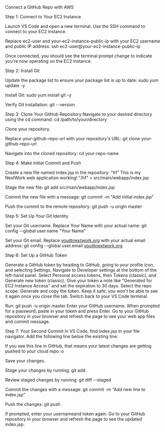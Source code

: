 Connect a GitHub Repo with AWS



Step 1: Connect to Your EC2 Instance

Launch VS Code and open a new terminal.
Use the SSH command to connect to your EC2 instance. 

Replace ec2-user and your-ec2-instance-public-ip with your EC2 username and public IP address: 
ssh ec2-user@your-ec2-instance-public-ip

Once connected, you should see the terminal prompt change to indicate you're now operating on the EC2 instance.


Step 2: Install Git

Update the package list to ensure your package list is up to date:
sudo yum update -y

Install Git: 
sudo yum install git -y

Verify Git installation: 
git --version


Step 3: Clone Your GitHub Repository
Navigate to your desired directory using the cd command: 
cd /path/to/your/directory

Clone your repository. 

Replace your-github-repo-url with your repository's URL: 
git clone your-github-repo-url

Navigate into the cloned repository: 
cd your-repo-name


Step 4: Make Initial Commit and Push

Create a new file named index.jsp in the repository:
 "h1" This is my NextWork web application working! "/h1" > src/main/webapp/index.jsp

Stage the new file: 
git add src/main/webapp/index.jsp

Commit the new file with a message: 
git commit -m "Add initial index.jsp"

Push the commit to the remote repository: 
git push -u origin master


Step 5: Set Up Your Git Identity


Set your Git username. 
Replace Your Name with your actual name: 
git config --global user.name "Your Name"

Set your Git email. 
Replace you@nextwork.org with your actual email address: 
git config --global user.email you@nextwork.org


Step 6: Set Up a GitHub Token

Generate a GitHub token by heading to GitHub, going to your profile icon, and selecting Settings.
Navigate to Developer settings at the bottom of the left-hand panel.
Select Personal access tokens, then Tokens (classic), and Generate new token (classic).
Give your token a note like "Generated for EC2 Instance Access" and set the expiration to 30 days.
Select the repo scope. 
Generate and copy the token. 
Keep it safe; you won't be able to see it again once you close the tab.
Switch back to your VS Code terminal. 

Run: git push -u origin master
Enter your GitHub username. When prompted for a password, paste in your token and press Enter.
Go to your GitHub repository in your browser and refresh the page to see your web app files and commit message.


Step 7: Your Second Commit
In VS Code, find index.jsp in your file navigator. 
Add the following line below the existing line: 
<p>If you see this line in GitHub, that means your latest changes are getting pushed to your cloud repo :o</p>
Save your changes.

Stage your changes by running:
git add .

Review staged changes by running: 
git diff --staged

Commit the changes with a message: 
git commit -m "Add new line to index.jsp"

Push the changes: git push

If prompted, enter your usernameand token again.
Go to your GitHub repository in your browser and refresh the page to see the updated index.jsp.

